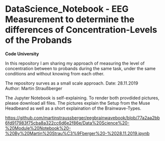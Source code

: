 # DataScience_Notebook - EEG Measurement to determine the differences of Concentration-Levels of the Probands

**Code University**

In this repository I am sharing my approach of measuring the level of concentration between to probands during the same task, under the same conditions and without knowing from each other.


The repository surves as a small scale approach.
Date: 28.11.2019
<br>
Author: Martin Straußberger

The Jupyter Notebook is self-explaining. To render both provdided pictures, please download all files. The pictures explain the Setup from the Muse Headbeand as well as a short explaination of the Brainwave-Types.

https://github.com/martinstraussberger/eegbrainwavebook/blob/77a2aa2bb6fd917983f75cba8a322cc6d6e2f86e/Data%20Science%20-%20Module%20Notebook%20-%20By%20Martin%20Strau%C3%9Fberger%20-%2028.11.2019.ipynb
